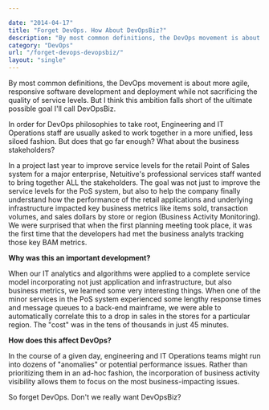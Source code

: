 ```yaml
---

date: "2014-04-17"
title: "Forget DevOps. How About DevOpsBiz?"
description: "By most common definitions, the DevOps movement is about more agile, responsive software development and deployment while not sacrificing the quality of service levels."
category: "DevOps"
url: "/forget-devops-devopsbiz/"
layout: "single"
---
```



By most common definitions, the DevOps movement is about more agile, responsive software development and deployment while not sacrificing the quality of service levels. But I think this ambition falls short of the ultimate possible goal I'll call DevOpsBiz.

In order for DevOps philosophies to take root, Engineering and IT Operations staff are usually asked to work together in a more unified, less siloed fashion. But does that go far enough? What about the business stakeholders?

In a project last year to improve service levels for the retail Point of Sales system for a major enterprise, Netuitive's professional services staff wanted to bring together ALL the stakeholders. The goal was not just to improve the service levels for the PoS system, but also to help the company finally understand how the performance of the retail applications and underlying infrastructure impacted key business metrics like items sold, transaction volumes, and sales dollars by store or region (Business Activity Monitoring). We were surprised that when the first planning meeting took place, it was the first time that the developers had met the business analyts tracking those key BAM metrics.

**Why was this an important development?**

When our IT analytics and algorithms were applied to a complete service model incorporating not just application and infrastructure, but also business metrics, we learned some very interesting things. When one of the minor services in the PoS system experienced some lengthy response times and message queues to a back-end mainframe, we were able to automatically correlate this to a drop in sales in the stores for a particular region. The "cost" was in the tens of thousands in just 45 minutes.

**How does this affect DevOps?**

In the course of a given day, engineering and IT Operations teams might run into dozens of "anomalies" or potential performance issues. Rather than prioritizing them in an ad-hoc fashion, the incorporation of business activity visibility allows them to focus on the most business-impacting issues.

So forget DevOps. Don't we really want DevOpsBiz?
